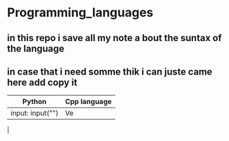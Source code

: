 # Programming_languages
## in this repo i save all my note a bout the suntax of the language 
## in case that i need somme thik i can juste came here add copy it
|Python|Cpp language|
|------|------------|
|input: input("") |Ve|
|
